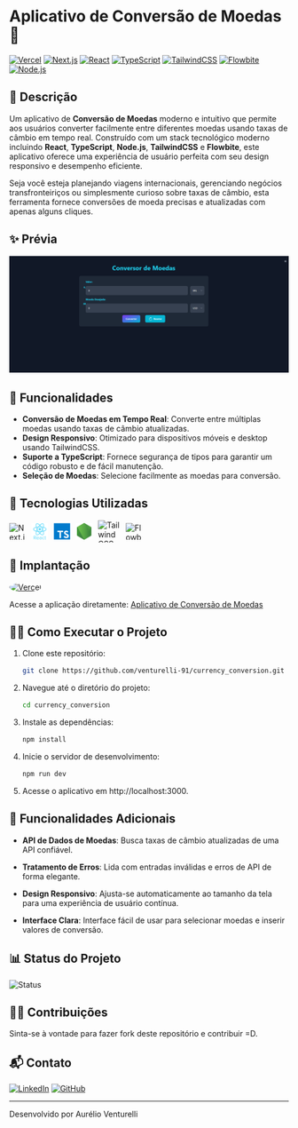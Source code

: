# Aplicativo de Conversão de Moedas 💱

[![Vercel](https://img.shields.io/badge/vercel-%23000000.svg?style=for-the-badge&logo=vercel&logoColor=white)](https://currency-conversion-app.vercel.app/)
[![Next.js](https://img.shields.io/badge/next.js-000000?style=for-the-badge&logo=nextdotjs&logoColor=white)](https://nextjs.org/)
[![React](https://img.shields.io/badge/react-%2320232a.svg?style=for-the-badge&logo=react&logoColor=%2361DAFB)](https://reactjs.org/)
[![TypeScript](https://img.shields.io/badge/typescript-%23007ACC.svg?style=for-the-badge&logo=typescript&logoColor=white)](https://www.typescriptlang.org/)
[![TailwindCSS](https://img.shields.io/badge/tailwindcss-%2338B2AC.svg?style=for-the-badge&logo=tailwind-css&logoColor=white)](https://tailwindcss.com/)
[![Flowbite](https://img.shields.io/badge/Flowbite-3E7BFA?style=for-the-badge&logo=flowbite&logoColor=white)](https://flowbite.com/)
[![Node.js](https://img.shields.io/badge/node.js-6DA55F?style=for-the-badge&logo=node.js&logoColor=white)](https://nodejs.org/)

## 📝 Descrição

Um aplicativo de **Conversão de Moedas** moderno e intuitivo que permite aos usuários converter facilmente entre diferentes moedas usando taxas de câmbio em tempo real. Construído com um stack tecnológico moderno incluindo **React**, **TypeScript**, **Node.js**, **TailwindCSS** e **Flowbite**, este aplicativo oferece uma experiência de usuário perfeita com seu design responsivo e desempenho eficiente.

Seja você esteja planejando viagens internacionais, gerenciando negócios transfronteiriços ou simplesmente curioso sobre taxas de câmbio, esta ferramenta fornece conversões de moeda precisas e atualizadas com apenas alguns cliques.

## ✨ Prévia

<img src="https://github.com/venturelli-91/currency_conversion/raw/main/currency_conversion.png" alt="Prévia do Aplicativo de Conversão de Moedas" width="600"/>

## 📌 Funcionalidades

- **Conversão de Moedas em Tempo Real**: Converte entre múltiplas moedas usando taxas de câmbio atualizadas.
- **Design Responsivo**: Otimizado para dispositivos móveis e desktop usando TailwindCSS.
- **Suporte a TypeScript**: Fornece segurança de tipos para garantir um código robusto e de fácil manutenção.
- **Seleção de Moedas**: Selecione facilmente as moedas para conversão.

## 🚀 Tecnologias Utilizadas

<div style="display: inline-flex; gap: 10px; align-items: center;">
  <img src="https://assets.vercel.com/image/upload/v1662130559/nextjs/Icon_dark_background.png" alt="Next.js" width="30" height="30"/>
  <img src="https://raw.githubusercontent.com/devicons/devicon/master/icons/react/react-original-wordmark.svg" alt="React" width="30" height="30"/>
  <img src="https://raw.githubusercontent.com/devicons/devicon/master/icons/typescript/typescript-original.svg" alt="TypeScript" width="30" height="30"/>
  <img src="https://raw.githubusercontent.com/devicons/devicon/master/icons/nodejs/nodejs-original.svg" alt="Node.js" width="30" height="30"/>
  <img src="https://www.vectorlogo.zone/logos/tailwindcss/tailwindcss-icon.svg" alt="TailwindCSS" width="40" height="40"/>
  <img src="https://flowbite.s3.amazonaws.com/brand/logo-dark/mark/flowbite-logo.svg" alt="Flowbite" width="30" height="30"/>
</div>

## 🚢 Implantação

<a href="https://currency-conversion-app.vercel.app/" target="_blank">
  <img src="https://logowik.com/content/uploads/images/vercel1868.jpg" alt="Vercel" width="40" height="40" style="border-radius: 50%; background-color: white;"/>
</a>

Acesse a aplicação diretamente: [Aplicativo de Conversão de Moedas](https://currency-conversion-gamma.vercel.app/)

## 🏃‍♂️ Como Executar o Projeto

1. Clone este repositório:

   ```bash
   git clone https://github.com/venturelli-91/currency_conversion.git
   ```

2. Navegue até o diretório do projeto:

   ```bash
   cd currency_conversion
   ```

3. Instale as dependências:

   ```bash
   npm install
   ```

4. Inicie o servidor de desenvolvimento:

   ```bash
   npm run dev
   ```

5. Acesse o aplicativo em http://localhost:3000.

## 🌟 Funcionalidades Adicionais

- **API de Dados de Moedas**: Busca taxas de câmbio atualizadas de uma API confiável.

- **Tratamento de Erros**: Lida com entradas inválidas e erros de API de forma elegante.

- **Design Responsivo**: Ajusta-se automaticamente ao tamanho da tela para uma experiência de usuário contínua.

- **Interface Clara**: Interface fácil de usar para selecionar moedas e inserir valores de conversão.

## 📊 Status do Projeto

![Status](https://img.shields.io/badge/Status-Em%20Desenvolvimento-brightgreen)

## 👨‍💻 Contribuições

Sinta-se à vontade para fazer fork deste repositório e contribuir =D.

## 📬 Contato

[![LinkedIn](https://img.shields.io/badge/LinkedIn-0077B5?style=for-the-badge&logo=linkedin&logoColor=white)](https://www.linkedin.com/in/aurelioventurelli)
[![GitHub](https://img.shields.io/badge/GitHub-100000?style=for-the-badge&logo=github&logoColor=white)](https://github.com/venturelli-91)

---

Desenvolvido por Aurélio Venturelli


